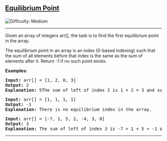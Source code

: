 <h2><a href="https://www.geeksforgeeks.org/problems/equilibrium-point-1587115620/1">Equilibrium Point

</a></h2>  <img src='https://img.shields.io/badge/Difficulty-Medium-orange' alt='Difficulty: Medium' /><hr>

<p>Given an array of integers arr[], the task is to find the first equilibrium point in the array.</p>
<p>The equilibrium point in an array is an index (0-based indexing) such that the sum of all elements before that index is the same as the sum of elements after it. Return -1 if no such point exists. </p>

<b>Examples:</b>

<pre>
<b>Input:</b> arr[] = [1, 2, 0, 3]
<b>Output:</b> 2
<b>Explanation:</b> 5The sum of left of index 2 is 1 + 2 = 3 and sum on right of index 2 is 0 + 3 = 3.
</pre>

<pre>
<b>Input:</b> arr[] = [1, 1, 1, 1]
<b>Output:</b> -1
<b>Explanation:</b> There is no equilibrium index in the array.
</pre>

<pre>
<b>Input:</b> arr[] = [-7, 1, 5, 2, -4, 3, 0]
<b>Output:</b> 3
<b>Explanation:</b> The sum of left of index 3 is -7 + 1 + 5 = -1 and sum on right of index 3 is -4 + 3 + 0 = -1.
</pre><hr>






